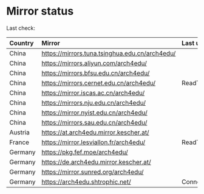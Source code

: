 <script src="./time.js"></script>
# Mirror status
Last check: <script type="text/javascript">localize(1754080188.2189732);</script>

|Country|Mirror|Last update|
|:------|:-----|:----------|
|China|https://mirrors.tuna.tsinghua.edu.cn/arch4edu/|<script type="text/javascript">localize(1754074315);</script>|
|China|https://mirrors.aliyun.com/arch4edu/|<script type="text/javascript">localize(1754031409);</script>|
|China|https://mirrors.bfsu.edu.cn/arch4edu/|<script type="text/javascript">localize(1754031409);</script>|
|China|https://mirrors.cernet.edu.cn/arch4edu/|ReadTimeout|
|China|https://mirror.iscas.ac.cn/arch4edu/|<script type="text/javascript">localize(1754031409);</script>|
|China|https://mirrors.nju.edu.cn/arch4edu/|<script type="text/javascript">localize(1753987843);</script>|
|China|https://mirror.nyist.edu.cn/arch4edu/|<script type="text/javascript">localize(1754031409);</script>|
|China|https://mirrors.sau.edu.cn/arch4edu/|<script type="text/javascript">localize(1753815127);</script>|
|Austria|https://at.arch4edu.mirror.kescher.at/|<script type="text/javascript">localize(1754031409);</script>|
|France|https://mirror.lesviallon.fr/arch4edu/|ReadTimeout|
|Germany|https://pkg.fef.moe/arch4edu/|<script type="text/javascript">localize(1754031409);</script>|
|Germany|https://de.arch4edu.mirror.kescher.at/|<script type="text/javascript">localize(1754031409);</script>|
|Germany|https://mirror.sunred.org/arch4edu/|<script type="text/javascript">localize(1754031409);</script>|
|Germany|https://arch4edu.shtrophic.net/|ConnectionError|

<script src="./tablefilter/tablefilter.js"></script>
<script src="./table.js"></script>
